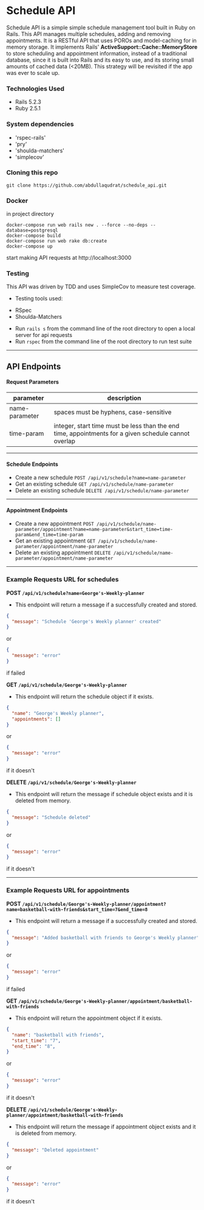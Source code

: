 # Schedule API

Schedule API is a simple simple schedule management tool built in Ruby on Rails. This API manages multiple schedules, adding and removing appointments. It is a RESTful API that uses POROs and model-caching for in memory storage. It implements Rails' **ActiveSupport::Cache::MemoryStore** to store scheduling and appointment information, instead of a traditional database, since it is built into Rails and its easy to use, and its storing small amounts of cached data (<20MB). This strategy will be revisited if the app was ever to scale up.

### Technologies Used

- Rails 5.2.3
- Ruby 2.5.1

### System dependencies

* 'rspec-rails'
* 'pry'
* 'shoulda-matchers'
* 'simplecov'

### Cloning this repo

```
git clone https://github.com/abdullaqudrat/schedule_api.git
```

### Docker

in project directory

```
docker-compose run web rails new . --force --no-deps --database=postgresql
docker-compose build
docker-compose run web rake db:create
docker-compose up
```

start making API requests at http://localhost:3000

### Testing

This API was driven by TDD and uses SimpleCov to measure test coverage.

 * Testing tools used:
  - RSpec
  - Shoulda-Matchers
  
* Run `rails s` from the command line of the root directory to open a local server for api requests
* Run `rspec` from the command line of the root directory to run test suite

--------

## API Endpoints

#### Request Parameters

| parameter       | description                           |
|-----------------|---------------------------------------|
| name-parameter  | spaces must be hyphens, case-sensitive|
| time-param  | integer, start time must be less than the end time, appointments for a given schedule cannot overlap|

---

#### Schedule Endpoints

* Create a new schedule `POST /api/v1/schedule?name=name-parameter`
* Get an existing schedule `GET /api/v1/schedule/name-parameter`
* Delete an existing schedule `DELETE /api/v1/schedule/name-parameter`

---

#### Appointment Endpoints

* Create a new appointment `POST /api/v1/schedule/name-parameter/appointment?name=name-parameter&start_time=time-param&end_time=time-param`
* Get an existing appointment `GET /api/v1/schedule/name-parameter/appointment/name-parameter`
* Delete an existing appointment `DELETE /api/v1/schedule/name-parameter/appointment/name-parameter`

---

### Example Requests URL for schedules

**POST `/api/v1/schedule?name=George's-Weekly-planner`**

- This endpoint will return a message if a successfully created and stored.
```json
{
  "message": "Schedule 'George's Weekly planner' created"
}
```
or
```json
{
  "message": "error"
}
```
if failed

**GET `/api/v1/schedule/George's-Weekly-planner`**

- This endpoint will return the schedule object if it exists.
```json
{
  "name": "George's Weekly planner",
  "appointments": []
}
```
or
```json
{
  "message": "error"
}
```
if it doesn't

**DELETE `/api/v1/schedule/George's-Weekly-planner`**

- This endpoint will return the message if schedule object exists and it is deleted from memory.
```json
{
  "message": "Schedule deleted"
}
```
or
```json
{
  "message": "error"
}
```
if it doesn't

---

### Example Requests URL for appointments

**POST `/api/v1/schedule/George's-Weekly-planner/appointment?name=basketball-with-friends&start_time=7&end_time=8`**

- This endpoint will return a message if a successfully created and stored.
```json
{
  "message": "Added basketball with friends to George's Weekly planner"
}
```
or
```json
{
  "message": "error"
}
```
if failed

**GET `/api/v1/schedule/George's-Weekly-planner/appointment/basketball-with-friends`**

- This endpoint will return the appointment object if it exists.
```json
{
  "name": "basketball with friends",
  "start_time": "7",
  "end_time": "8",
}
```
or
```json
{
  "message": "error"
}
```
if it doesn't

**DELETE `/api/v1/schedule/George's-Weekly-planner/appointment/basketball-with-friends`**

- This endpoint will return the message if appointment object exists and it is deleted from memory.
```json
{
  "message": "Deleted appointment"
}
```
or
```json
{
  "message": "error"
}
```
if it doesn't
